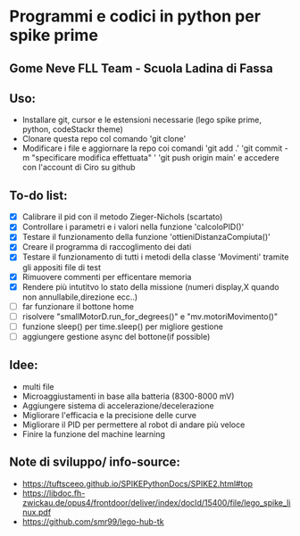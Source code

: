# Programmi e codici in python per spike prime
## Gome Neve FLL Team - Scuola Ladina di Fassa
## Uso:
- Installare git, cursor e le estensioni necessarie (lego spike prime, python, codeStackr theme)
- Clonare questa repo col comando 'git clone'
- Modificare i file e aggiornare la repo coi comandi 'git add .' 'git commit -m "specificare modifica effettuata" ' 'git push origin main' e accedere con l'account di Ciro su github
## To-do list:
- [X] Calibrare il pid con il metodo Zieger-Nichols (scartato)
- [x] Controllare i parametri e i valori nella funzione 'calcoloPID()' 
- [x] Testare il funzionamento della funzione 'ottieniDistanzaCompiuta()'
- [x] Creare il programma di raccoglimento dei dati
- [x] Testare il funzionamento di tutti i metodi della classe 'Movimenti' tramite gli appositi file di test
- [X] Rimuovere commenti per efficentare memoria
- [X] Rendere più intutitvo lo stato della missione (numeri display,X quando non annullabile,direzione ecc..)
- [ ] far funzionare il bottone home
- [ ] risolvere "smallMotorD.run_for_degrees()" e "mv.motoriMovimento()"
- [ ] funzione sleep() per time.sleep() per migliore gestione
- [ ] aggiungere gestione async del bottone(if possible)

## Idee:
- multi file
- Microaggiustamenti in base alla batteria (8300-8000 mV)
- Aggiungere sistema di accelerazione/decelerazione
- Migliorare l'efficacia e la precisione delle curve
- Migliorare il PID per permettere al robot di andare più veloce
- Finire la funzione del machine learning

## Note di sviluppo/ info-source:
- https://tuftsceeo.github.io/SPIKEPythonDocs/SPIKE2.html#top
- https://libdoc.fh-zwickau.de/opus4/frontdoor/deliver/index/docId/15400/file/lego_spike_linux.pdf
- https://github.com/smr99/lego-hub-tk
